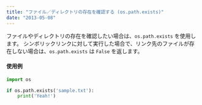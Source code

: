 ```yaml
---
title: "ファイル／ディレクトリの存在を確認する (os.path.exists)"
date: "2013-05-08"
---
```


ファイルやディレクトリの存在を確認したい場合は、`os.path.exists` を使用します。
シンボリックリンクに対して実行した場合で、リンク先のファイルが存在しない場合は、`os.path.exists` は `False` を返します。

#### 使用例
```python
import os

if os.path.exists('sample.txt'):
    print('Yeah!')
```

